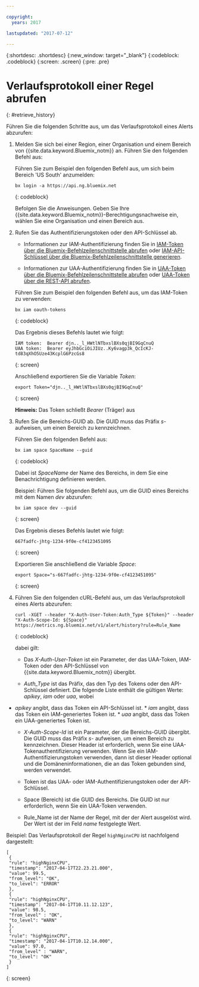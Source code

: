 ```yaml
---

copyright:
  years: 2017

lastupdated: "2017-07-12"

---
```


{:shortdesc: .shortdesc}
{:new_window: target="_blank"}
{:codeblock: .codeblock}
{:screen: .screen}
{:pre: .pre}



# Verlaufsprotokoll einer Regel abrufen
{: #retrieve_history}


Führen Sie die folgenden Schritte aus, um das Verlaufsprotokoll eines Alerts abzurufen:

1. Melden Sie sich bei einer Region, einer Organisation und einem Bereich von {{site.data.keyword.Bluemix_notm}} an. Führen Sie den folgenden Befehl aus:

    Führen Sie zum Beispiel den folgenden Befehl aus, um sich beim Bereich 'US South' anzumelden: 
	
	```
    bx login -a https://api.ng.bluemix.net
    ```
    {: codeblock}

    Befolgen Sie die Anweisungen. Geben Sie Ihre {{site.data.keyword.Bluemix_notm}}-Berechtigungsnachweise ein, wählen Sie eine Organisation und einen Bereich aus.

2. Rufen Sie das Authentifizierungstoken oder den API-Schlüssel ab.

    * Informationen zur IAM-Authentifizierung finden Sie in [IAM-Token über die Bluemix-Befehlzeilenschnittstelle abrufen](/docs/services/cloud-monitoring/security/auth_iam.html#iam_token_cli) oder [IAM-API-Schlüssel über die Bluemix-Befehlzeilenschnittstelle generieren](/docs/services/cloud-monitoring/security/auth_iam.html#iam_apikey_cli).
	                                          
	* Informationen zur UAA-Authentifizierung finden Sie in [UAA-Token über die Bluemix-Befehlzeilenschnittstelle abrufen](/docs/services/cloud-monitoring/security/auth_uaa.html#uaa_cli) oder [UAA-Token über die REST-API abrufen](/docs/services/cloud-monitoring/security/auth_uaa.html#uaa_api).

	Führen Sie zum Beispiel den folgenden Befehl aus, um das IAM-Token zu verwenden:

    ```
	bx iam oauth-tokens
	```
	{: codeblock}
	
	Das Ergebnis dieses Befehls lautet wie folgt:
	
	```
	IAM token:  Bearer djn.._l_HWtlNTbxslBXs0qjBI9GqCnuQ
    UAA token:  Bearer eyJhbGciOiJIUz..Ky6vagp3k_QcIcKJ-td83qXhO5Uze43KcplG6PzcGs8
	```
	{: screen}
	
	Anschließend exportieren Sie die Variable *Token*:
	
	```
	export Token="djn.._l_HWtlNTbxslBXs0qjBI9GqCnuQ"
	```
	{: screen}
	
	**Hinweis:** Das Token schließt *Bearer* (Träger) aus
	
	
2. Rufen Sie die Bereichs-GUID ab. Die GUID muss das Präfix *s-* aufweisen, um einen Bereich zu kennzeichnen.

    Führen Sie den folgenden Befehl aus:
	
	```
	bx iam space SpaceName --guid
	```
	{: codeblock}
	
	Dabei ist *SpaceName* der Name des Bereichs, in dem Sie eine Benachrichtigung definieren werden.
	
	Beispiel: Führen Sie folgenden Befehl aus, um die GUID eines Bereichs mit dem Namen *dev* abzurufen:
	
	```
	bx iam space dev --guid
	```
	{: screen}
	
	Das Ergebnis dieses Befehls lautet wie folgt:
	
	```
	667fadfc-jhtg-1234-9f0e-cf4123451095
	```
	{: screen}
	
	Exportieren Sie anschließend die Variable *Space*:
	
	```
	export Space="s-667fadfc-jhtg-1234-9f0e-cf4123451095"
	```
	{: screen}
	
4. Führen Sie den folgenden cURL-Befehl aus, um das Verlaufsprotokoll eines Alerts abzurufen:

    ```
	curl -XGET --header "X-Auth-User-Token:Auth_Type ${Token}" --header "X-Auth-Scope-Id: ${Space}" https://metrics.ng.bluemix.net/v1/alert/history?rule=Rule_Name
	```
	{: codeblock}
	
	dabei gilt:
	
	* Das *X-Auth-User-Token* ist ein Parameter, der das UAA-Token, IAM-Token oder den API-Schlüssel von {{site.data.keyword.Bluemix_notm}} übergibt.
	
	* *Auth_Type* ist das Präfix, das den Typ des Tokens oder den API-Schlüssel definiert. Die folgende Liste enthält die gültigen Werte: *apikey*, *iam* oder *uaa*, wobei
  * *apikey* angibt, dass das Token ein API-Schlüssel ist.
		* *iam* angibt, dass das Token ein IAM-generiertes Token ist.
		* *uaa* angibt, dass das Token ein UAA-generiertes Token ist.
	
	* *X-Auth-Scope-Id* ist ein Parameter, der die Bereichs-GUID übergibt. Die GUID muss das Präfix *s-* aufweisen, um einen Bereich zu kennzeichnen. Dieser Header ist erforderlich, wenn Sie eine UAA-Tokenauthentifizierung verwenden. Wenn Sie ein IAM-Authentifizierungstoken verwenden, dann ist dieser Header optional und die Domäneninformationen, die an das Token gebunden sind, werden verwendet.
	
	* Token ist das UAA- oder IAM-Authentifizierungstoken oder der API-Schlüssel.
	
	* Space (Bereich) ist die GUID des Bereichs. Die GUID ist nur erforderlich, wenn Sie ein UAA-Token verwenden.
	
	* Rule_Name ist der Name der Regel, mit der der Alert ausgelöst wird. Der Wert ist der im Feld *name* festgelegte Wert.
	
    
Beispiel: Das Verlaufsprotokoll der Regel `highNginxCPU` ist nachfolgend dargestellt:

```
[
 {
 "rule": "highNginxCPU",
 "timestamp": "2017-04-17T22.23.21.000",
 "value": 99.5,
 "from_level": "OK",
 "to_level": "ERROR"
 },
 {
 "rule": "highNginxCPU",
 "timestamp": "2017-04-17T10.11.12.123",
 "value": 98.5,
 "from_level" : "OK",
 "to_level": "WARN"
 },
 {
 "rule": "highNginxCPU",
 "timestamp": "2017-04-17T10.12.14.000",
 "value": 97.0,
 "from_level" : "WARN",
 "to_level": "OK"
 }
]
```
{: screen}


